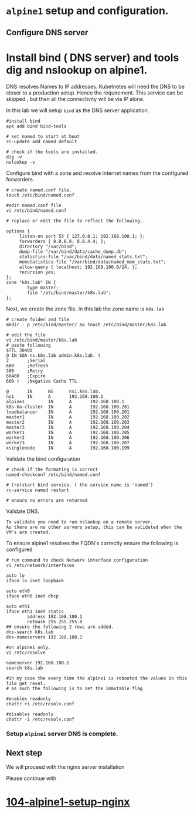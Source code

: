 # `alpine1` setup and configuration.

## Configure DNS server
# Install bind ( DNS server) and tools dig and nslookup on alpine1.
DNS resolves Names to IP addresses. Kubetnetes will need the DNS to be closer to a production setup. Hence the requirement. This service can be skipped , but then all the connectivity will be via IP alone.

In this lab we will setup `bind` as the DNS server application.

```
#install bind
apk add bind bind-tools

# set named to start at boot
rc-update add named default

# check if the tools are installed.
dig -v
nslookup -v
```

Configure bind with a zone and resolve internet names from the configured forwarders.
```
# create named.conf file.
touch /etc/bind/named.conf

#edit named.conf file 
vi /etc/bind/named.conf

# replace or edit the file to reflect the following.

options {
     listen-on port 53 { 127.0.0.1; 192.168.100.1; };
     forwarders { 8.8.8.8; 8.8.4.4; };
     directory "/var/bind";
     dump-file "/var/bind/data/cache_dump.db";
     statistics-file "/var/bind/data/named_stats.txt";
     memstatistics-file "/var/bind/data/named_mem_stats.txt";
     allow-query { localhost; 192.168.100.0/24; };
     recursion yes;
};
zone "k8s.lab" IN {
        type master;
        file "/etc/bind/master/k8s.lab";
};
```
Next, we create the zone file. In this lab the zone name  is `k8s.lab`

```
# create folder and file
mkdir - p /etc/bind/master/ && touch /etc/bind/master/k8s.lab

# edit the file 
vi /etc/bind/master/k8s.lab
# paste following 
$TTL 38400
@ IN SOA ns.k8s.lab admin.k8s.lab. (
2       ;Serial
600     ;Refresh
300     ;Retry
60480   ;Expire
600 )   ;Negative Cache TTL

@       IN      NS      ns1.k8s.lab.
ns1     IN      A       192.168.100.1
alpine1         IN      A       192.168.100.1
k8s-ha-cluster  IN      A       192.168.100.201
loadbalancer    IN      A       192.168.100.201
master1         IN      A       192.168.100.202
master2         IN      A       192.168.100.203
master3         IN      A       192.168.100.204
worker1         IN      A       192.168.100.205
worker2         IN      A       192.168.100.206
worker3         IN      A       192.168.100.207
xsinglenode     IN      A       192.168.100.199

```

Validate the bind configuration
```
# check if the formating is correct 
named-checkconf /etc/bind/named.conf

# (re)start bind service. ( the service name is 'named') 
rc-service named restart 

# ensure no errors are returned
```

Validate DNS.

```
To validate you need to run nslookup on a remote server. 
As there are no other servers setup, this can be validated when the VM's are created.

```
To ensure alpine1 resolves the FQDN's correctly ensure the following is configured 

```
# run command to check Network interface configuration
vi /etc/network/interfaces

auto lo
iface lo inet loopback

auto eth0
iface eth0 inet dhcp

auto eth1
iface eth1 inet static
        address 192.168.100.1
        netmask 255.255.255.0
## ensure the following 2 rows are added.
dns-search k8s.lab  
dns-nameservers 192.168.100.1 

```

```
#on alpine1 only.
vi /etc/resolve

nameserver 192.168.100.1
search k8s.lab

#in my case the every time the alpine1 is rebooted the values in this file get reset.
# as such the following is to set the immutable flag 

#enables readonly
chattr +i /etc/resolv.conf 

#disables readonly
chattr -i /etc/resolv.conf 

```
### Setup `alpine1` server DNS is complete.


## Next step

We will proceed with the nginx server installation 

Please continue with 
# [104-alpine1-setup-nginx](./../104-alpine1-setup-nginx.md)

